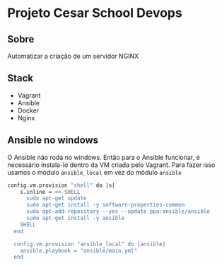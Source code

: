 # Projeto Cesar School Devops

## Sobre

Automatizar a criação de um servidor NGINX

## Stack

- Vagrant
- Ansible
- Docker
- Nginx

## Ansible no windows

O Ansible não roda no windows. Então para o Ansible funcionar, é necessário instala-lo dentro da VM criada pelo Vagrant. Para fazer isso usamos o módulo `ansible_local` em vez do módulo `ansible`

```sh
config.vm.provision "shell" do |s|
    s.inline = <<-SHELL
      sudo apt-get update
      sudo apt-get install -y software-properties-common
      sudo apt-add-repository --yes --update ppa:ansible/ansible
      sudo apt-get install -y ansible
    SHELL
  end

  config.vm.provision "ansible_local" do |ansible|
    ansible.playbook = "ansible/main.yml"
  end
```